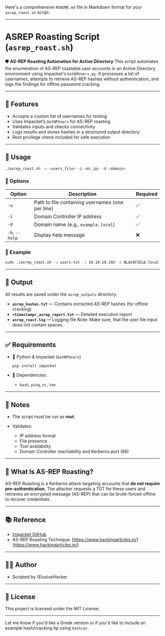 Here's a comprehensive `README.md` file in Markdown format for your `asrep_roast.sh` script:

---

# ASREP Roasting Script (`asrep_roast.sh`)

🛡️ **AS-REP Roasting Automation for Active Directory**
This script automates the enumeration of AS-REP roastable user accounts in an Active Directory environment using Impacket's `GetNPUsers.py`. It processes a list of usernames, attempts to retrieve AS-REP hashes without authentication, and logs the findings for offline password cracking.

---

## 📜 Features

* Accepts a custom list of usernames for testing
* Uses Impacket’s `GetNPUsers` for AS-REP roasting
* Validates inputs and checks connectivity
* Logs results and stores hashes in a structured output directory
* Root privilege check included for safe execution

---

## 🚀 Usage

```bash
./asrep_roast.sh -u <users_file> -i <dc_ip> -d <domain>
```

### 🔧 Options

| Option         | Description                                      | Required |
| -------------- | ------------------------------------------------ | -------- |
| `-u`           | Path to file containing usernames (one per line) | ✅        |
| `-i`           | Domain Controller IP address                     | ✅        |
| `-d`           | Domain name (e.g., `example.local`)              | ✅        |
| `-h`, `--help` | Display help message                             | ❌        |

### 📌 Example

```bash
sudo ./asrep_roast.sh -u users.txt -i 10.10.10.192 -d BLACKFIELD.local
```

---

## 📁 Output

All results are saved under the `asrep_outputs` directory:

* **`asrep_hashes.txt`** — Contains extracted AS-REP hashes (for offline cracking)
* **`<timestamp>_asrep_report.txt`** — Detailed execution report
* **`asrep_roast.log`** — Logging file
Note: Make sure, that the user file input does not contain spaces.
---

## ✅ Requirements

* 🧪 Python & Impacket (`GetNPUsers`)

  ```bash
  pip install impacket
  ```
* 🧰 Dependencies:

  * `bash`, `ping`, `nc`, `tee`

---

## 🛑 Notes

* The script must be run as **root**.
* Validates:

  * IP address format
  * File presence
  * Tool availability
  * Domain Controller reachability and Kerberos port (88)

---

## 🔐 What Is AS-REP Roasting?

AS-REP Roasting is a Kerberos attack targeting accounts that **do not require pre-authentication**. The attacker requests a TGT for these users and retrieves an encrypted message (AS-REP) that can be brute-forced offline to recover credentials.

---

## 📚 Reference

* [Impacket GitHub](https://github.com/SecureAuthCorp/impacket)
* AS-REP Roasting Technique: [https://www.hackingarticles.in/](https://www.hackingarticles.in/)

---

## 🧑‍💻 Author

* Scripted by \ElusiveHacker

---

## 📄 License

This project is licensed under the MIT License.

---

Let me know if you'd like a Greek version or if you'd like to include an example hash/cracking tip using `hashcat`.
